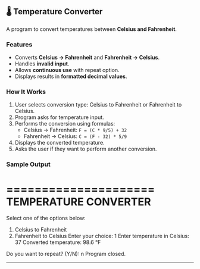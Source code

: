 ## 🌡️ Temperature Converter

A program to convert temperatures between **Celsius and Fahrenheit**.

### Features
- Converts **Celsius → Fahrenheit** and **Fahrenheit → Celsius**.
- Handles **invalid input**.
- Allows **continuous use** with repeat option.
- Displays results in **formatted decimal values**.

### How It Works
1. User selects conversion type: Celsius to Fahrenheit or Fahrenheit to Celsius.
2. Program asks for temperature input.
3. Performs the conversion using formulas:
   - Celsius → Fahrenheit: `F = (C * 9/5) + 32`
   - Fahrenheit → Celsius: `C = (F - 32) * 5/9`
4. Displays the converted temperature.
5. Asks the user if they want to perform another conversion.

### Sample Output
=====================
TEMPERATURE CONVERTER
=====================

Select one of the options below:
1. Celsius to Fahrenheit
2. Fahrenheit to Celsius
Enter your choice: 1
Enter temperature in Celsius: 37
Converted temperature: 98.6 °F

Do you want to repeat? (Y/N): n
Program closed.

---
